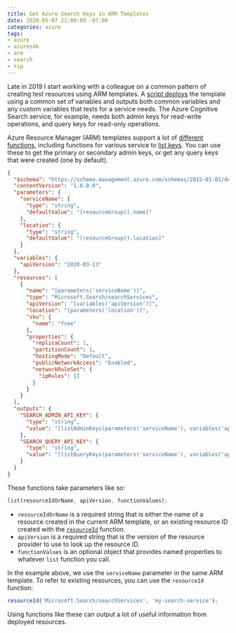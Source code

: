 ```yaml
---
title: Get Azure Search Keys in ARM Templates
date: 2020-05-07 21:00:00 -07:00
categories: azure
tags:
- azure
- azuresdk
- arm
- search
- tip
---
```


Late in 2019 I start working with a colleague on a common pattern of creating test resources using ARM templates. A [script deploys](https://github.com/Azure/azure-sdk-tools/blob/168ad3040e8df16377eb66e5a80d277494b30069/eng/common/TestResources/New-TestResources.ps1#L280-L282) the template using a common set of variables and outputs both common variables and any custom variables that tests for a service needs. The Azure Cognitive Search service, for example, needs both admin keys for read-write operations, and query keys for read-only operations.

<!--more-->

Azure Resource Manager (ARM) templates support a lot of [different functions](https://docs.microsoft.com/azure/azure-resource-manager/templates/template-functions), including functions for various service to [list keys](https://docs.microsoft.com/azure/azure-resource-manager/templates/template-functions-resource#list). You can use these to get the primary or secondary admin keys, or get any query keys that were created (one by default).

```json
{
  "$schema": "https://schema.management.azure.com/schemas/2015-01-01/deploymentTemplate.json#",
  "contentVersion": "1.0.0.0",
  "parameters": {
    "serviceName": {
      "type": "string",
      "defaultValue": "[resourceGroup().name]"
    },
    "location": {
      "type": "string",
      "defaultValue": "[resourceGroup().location]"
    }
  },
  "variables": {
    "apiVersion": "2020-03-13"
  },
  "resources": [
    {
      "name": "[parameters('serviceName')]",
      "type": "Microsoft.Search/searchServices",
      "apiVersion": "[variables('apiVersion')]",
      "location": "[parameters('location')]",
      "sku": {
        "name": "free"
      },
      "properties": {
        "replicaCount": 1,
        "partitionCount": 1,
        "hostingMode": "Default",
        "publicNetworkAccess": "Enabled",
        "networkRuleSet": {
          "ipRules": []
        }
      }
    }
  ],
  "outputs": {
    "SEARCH_ADMIN_API_KEY": {
      "type": "string",
      "value": "[listAdminKeys(parameters('serviceName'), variables('apiVersion')).primaryKey]"
    },
    "SEARCH_QUERY_API_KEY": {
      "type": "string",
      "value": "[listQueryKeys(parameters('serviceName'), variables('apiVersion')).value[0].key]"
    }
  }
}
```

These functions take parameters like so:

```javascript
list(resourceIdOrName, apiVersion, functionValues);
```

* `resourceIdOrName` is a required string that is either the name of a resource created in the current ARM template, or an existing resource ID created with the [`resourceId`](https://docs.microsoft.com/azure/azure-resource-manager/templates/template-functions-resource#resourceid) function.
* `apiVersion` is a required string that is the version of the resource provider to use to look up the resource ID.
* `functionValues` is an optional object that provides named properties to whatever `list` function you call.

In the example above, we use the `serviceName` parameter in the same ARM template. To refer to existing resources, you can use the `resourceId` function:

```javascript
resourceId('Microsoft.Search/searchServices', 'my-search-service');
```

Using functions like these can output a lot of useful information from deployed resources.
